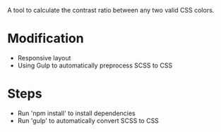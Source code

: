 A tool to calculate the contrast ratio between any two valid CSS colors.

# Modification
- Responsive layout
- Using Gulp to automatically preprocess SCSS to CSS

# Steps
- Run 'npm install' to install dependencies
- Run 'gulp' to automatically convert SCSS to CSS